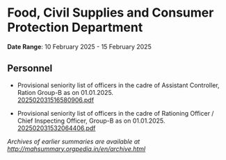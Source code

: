 # Food, Civil Supplies and Consumer Protection Department

**Date Range**: 10 February 2025 - 15 February 2025


## Personnel
- Provisional seniority list of officers in the cadre of Assistant Controller, Ration Group-B  as on 01.01.2025.\
  [202502031516580906.pdf](https://gr.maharashtra.gov.in/Site/Upload/Government%20Resolutions/English/202502031516580906.pdf)

- Provisional seniority list of officers in the cadre of Rationing Officer / Chief Inspecting Officer, Group-B  as on 01.01.2025.\
  [202502031532064406.pdf](https://gr.maharashtra.gov.in/Site/Upload/Government%20Resolutions/English/202502031532064406.pdf)


*Archives of earlier summaries are available at http://mahsummary.orgpedia.in/en/archive.html*